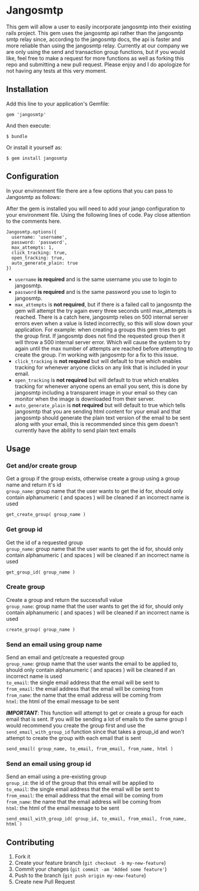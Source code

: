 # Jangosmtp

This gem will allow a user to easily incorporate jangosmtp into their existing rails project. This gem uses the jangosmtp api rather than the jangosmtp smtp relay since, according to the jangosmtp docs, the api is faster and more reliable than using the jangosmtp relay. Currently at our company we are only using the send and transaction group functions, but if you would like, feel free to make a request for more functions as well as forking this repo and submitting a new pull request. Please enjoy and I do apologize for not having any tests at this very moment.

## Installation

Add this line to your application's Gemfile:

    gem 'jangosmtp'

And then execute:

    $ bundle

Or install it yourself as:

    $ gem install jangosmtp

## Configuration

In your environment file there are a few options that you can pass to Jangosmtp as follows:

After the gem is installed you will need to add your jango configuration to your environment file. Using the following lines of code. Pay close attention to the comments here.

    Jangosmtp.options({
      username: 'username',
      password: 'password',
      max_attempts: 1,
      click_tracking: true,
      open_tracking: true,
      auto_generate_plain: true
    })

* `username` __is required__ and is the same username you use to login to jangosmtp.
* `password` __is required__ and is the same password you use to login to jangosmtp.
* `max_attempts` is __not required__, but if there is a failed call to jangosmtp the gem will attempt the try again every three seconds until max_attempts is reached. There is a catch here, jangosmtp relies on 500 internal server errors even when a value is listed incorrectly, so this will slow down your application. For example: when creating a groups this gem tries to get the group first. If jangosmtp does not find the requested group then it will throw a 500 internal server error. Which will cause the system to try again until the max number of attempts are reached before attempting to create the group. I'm working with jangosmtp for a fix to this issue.
* `click_tracking` is __not required__ but will default to true which enables tracking for whenever anyone clicks on any link that is included in your email.
* `open_tracking` is __not required__ but will default to true which enables tracking for whenever anyone opens an email you sent, this is done by jangosmtp including a transparent image in your email so they can monitor when the image is downloaded from their server.
* `auto_generate_plain` is __not required__ but will default to true which tells jangosmtp that you are sending html content for your email and that jangosmtp should generate the plain text version of the email to be sent along with your email, this is recommended since this gem doesn't currently have the ability to send plain text emails

## Usage

### Get and/or create group
Get a group if the group exists, otherwise create a group using a group name and return it's id  
`group_name`: group name that the user wants to get the id for, should only contain alphanumeric ( and spaces ) will be cleaned if an incorrect name is used
    
    get_create_group( group_name )
    
### Get group id
Get the id of a requested group  
`group_name`: group name that the user wants to get the id for, should only contain alphanumeric ( and spaces ) will be cleaned if an incorrect name is used

    get_group_id( group_name )

### Create group
Create a group and return the successfull value  
`group_name`: group name that the user wants to get the id for, should only contain alphanumeric ( and spaces ) will be cleaned if an incorrect name is used

    create_group( group_name )

### Send an email using group name
Send an email and get/create a requested group  
`group_name`: group name that the user wants the email to be applied to, should only contain alphanumeric ( and spaces ) will be cleaned if an incorrect name is used  
`to_email`: the single email address that the email will be sent to  
`from_email`: the email address that the email will be coming from  
`from_name`: the name that the email address will be coming from  
`html`: the html of the email message to be sent  
  
___IMPORTANT___: This function will attempt to get or create a group for each email that is sent. If you will be sending a lot of emails to the same group I would recommend you create the group first and use the `send_email_with_group_id` function since that takes a group_id and won't attempt to create the group with each email that is sent

    send_email( group_name, to_email, from_email, from_name, html )

### Send an email using group id
Send an email using a pre-existing group  
`group_id`: the id of the group that this email will be applied to  
`to_email`: the single email address that the email will be sent to  
`from_email`: the email address that the email will be coming from  
`from_name`: the name that the email address will be coming from  
`html`: the html of the email message to be sent  

    send_email_with_group_id( group_id, to_email, from_email, from_name, html )

## Contributing

1. Fork it
2. Create your feature branch (`git checkout -b my-new-feature`)
3. Commit your changes (`git commit -am 'Added some feature'`)
4. Push to the branch (`git push origin my-new-feature`)
5. Create new Pull Request
